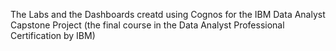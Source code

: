 The Labs and the Dashboards creatd using Cognos for the IBM Data Analyst Capstone Project (the final course in the Data Analyst Professional Certification by IBM)
